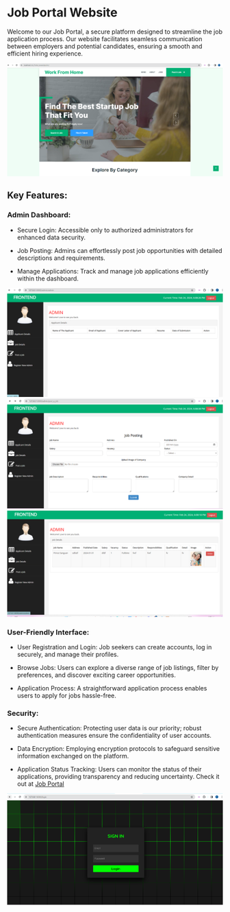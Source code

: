 # Job Portal Website

Welcome to our Job Portal, a secure platform designed to streamline the job application process. Our website facilitates seamless communication between employers and potential candidates, ensuring a smooth and efficient hiring experience.

![Screenshot](public/img/fish.png)

## Key Features:

### Admin Dashboard:

-   Secure Login: Accessible only to authorized administrators for enhanced data security.

-   Job Posting: Admins can effortlessly post job opportunities with detailed descriptions and requirements.

-   Manage Applications: Track and manage job applications efficiently within the dashboard.

![Screenshot](public/readme/admin1.png)
![Screenshot](public/readme/admin2.png)
![Screenshot](public/readme/admin3.png)

### User-Friendly Interface:

-   User Registration and Login: Job seekers can create accounts, log in securely, and manage their profiles.

-   Browse Jobs: Users can explore a diverse range of job listings, filter by preferences, and discover exciting career opportunities.

-   Application Process: A straightforward application process enables users to apply for jobs hassle-free.

### Security:

-   Secure Authentication: Protecting user data is our priority; robust authentication measures ensure the confidentiality of user accounts.

-   Data Encryption: Employing encryption protocols to safeguard sensitive information exchanged on the platform.

-   Application Status Tracking: Users can monitor the status of their applications, providing transparency and reducing uncertainty. Check it out at [Job Portal](http://www.work-from-home.free.nf)

![Screenshot](public/readme/signin.png)
